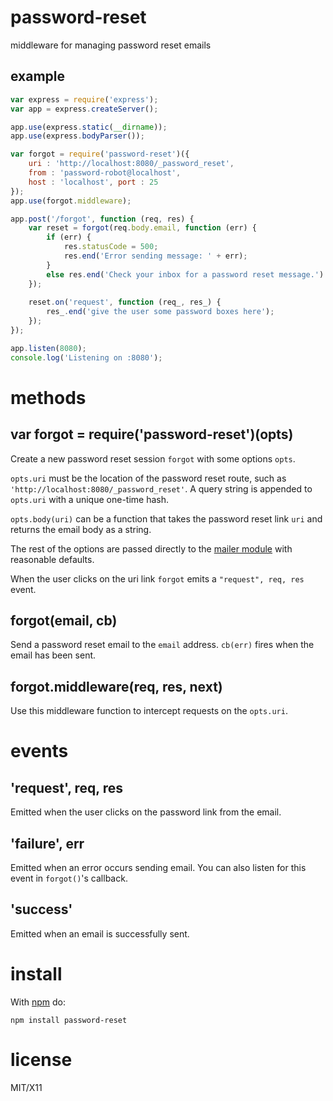 password-reset
==============

middleware for managing password reset emails

example
-------

``` js
var express = require('express');
var app = express.createServer();

app.use(express.static(__dirname));
app.use(express.bodyParser());

var forgot = require('password-reset')({
    uri : 'http://localhost:8080/_password_reset',
    from : 'password-robot@localhost',
    host : 'localhost', port : 25
});
app.use(forgot.middleware);

app.post('/forgot', function (req, res) {
    var reset = forgot(req.body.email, function (err) {
        if (err) {
            res.statusCode = 500;
            res.end('Error sending message: ' + err);
        }
        else res.end('Check your inbox for a password reset message.')
    });
    
    reset.on('request', function (req_, res_) {
        res_.end('give the user some password boxes here');
    });
});

app.listen(8080);
console.log('Listening on :8080');
```

methods
=======

var forgot = require('password-reset')(opts)
--------------------------------------------

Create a new password reset session `forgot` with some options `opts`.

`opts.uri` must be the location of the password reset route, such as
`'http://localhost:8080/_password_reset'`. A query string is appended to
`opts.uri` with a unique one-time hash.

`opts.body(uri)` can be a function that takes the password reset link `uri` and
returns the email body as a string.

The rest of the options are passed directly to
the [mailer module](https://github.com/Marak/node_mailer)
with reasonable defaults.

When the user clicks on the uri link `forgot` emits a `"request", req, res`
event.

forgot(email, cb)
-----------------

Send a password reset email to the `email` address.
`cb(err)` fires when the email has been sent.

forgot.middleware(req, res, next)
---------------------------------

Use this middleware function to intercept requests on the `opts.uri`.

events
======

'request', req, res
-------------------

Emitted when the user clicks on the password link from the email.

'failure', err
--------------

Emitted when an error occurs sending email. You can also listen for this event
in `forgot()`'s callback.

'success'
---------

Emitted when an email is successfully sent.

install
=======

With [npm](http://npmjs.org) do:

```
npm install password-reset
```

license
=======

MIT/X11
